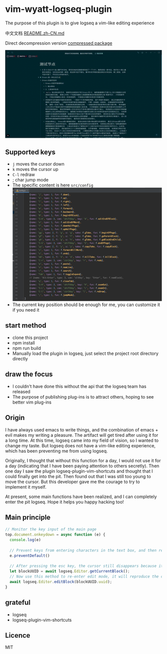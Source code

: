 # vim-wyatt-logseq-plugin
The purpose of this plugin is to give logseq a vim-like editing experience


中文文档 [README.zh-CN.md](https://github.com/j-wyatt-a/vim-wyatt-logseq-plugin/blob/main/README.zh-CN.md "Chinese version")

Direct decompression version [compressed package](https://github.com/j-wyatt-a/vim-wyatt-logseq-plugin/releases/download/1.1.0/vim-wyatt-logseq-plugin.zip )

![Function Show](./public/demo.gif "happy hacking")
## Supported keys
- `j` moves the cursor down
- `k` moves the cursor up
- `C-l` redraw
- ; char jump mode
- The specific content is here `src/config`
  ![config](./public/config.jpg "happy hacking")
- The current key position should be enough for me, you can customize it if you need it
## start method
- clone this project
- npm install
- npm run build
- Manually load the plugin in logseq, just select the project root directory directly

## draw the focus
- I couldn't have done this without the api that the logseq team has released
- The purpose of publishing plug-ins is to attract others, hoping to see better vim plug-ins

## Origin
I have always used emacs to write things, and the combination of emacs + evil makes my writing a pleasure. The artifact will get tired after using it for a long time. At this time, logseq came into my field of vision, so I wanted to change my taste.
But logseq does not have a vim-like editing experience, which has been preventing me from using logseq.

Originally, I thought that without this function for a day, I would not use it for a day (indicating that I have been paying attention to others secretly). Then one day I saw the plugin logseq-plugin-vim-shortcuts and thought that I could finally get into the pit.
Then found out that I was still too young to move the cursor. But this developer gave me the courage to try to implement it myself.

At present, some main functions have been realized, and I can completely enter the pit logseq. Hope it helps you happy hacking too!

## Main principle
````js
// Monitor the key input of the main page
top.document.onkeydown = async function (e) {
  console.log(e)

  // Prevent keys from entering characters in the text box, and then recognize them as commands
  e.preventDefault()

  // After pressing the esc key, the cursor still disappears because it is not intercepted
  let blockUUID = await logseq.Editor.getCurrentBlock();
  // Now use this method to re-enter edit mode, it will reproduce the cursor
  await logseq.Editor.editBlock(blockUUID.uuid);
}
````

## grateful
- logseq
- logseq-plugin-vim-shortcuts

## Licence
MIT
